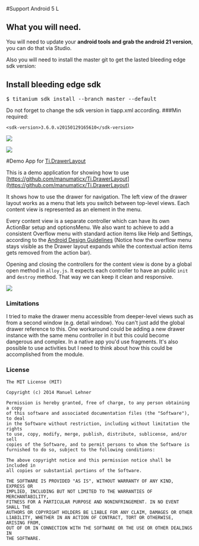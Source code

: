 #Support Android 5 L 

## What you will need.
You will need to update your **android tools and grab the android 21 version**, you can do that via Studio.

Also you will need to install the master git to get the lasted bleeding edge sdk version:
## Install bleeding edge sdk
<pre>$ titanium sdk install --branch master --default</pre>

Do not forget to change the sdk version in tiapp.xml according.
###Min required:

``<sdk-version>3.6.0.v20150129165610</sdk-version>``


![](https://s3.amazonaws.com/f.cl.ly/items/3G2h0B1H2c1h1D2b1x46/Image%202015-02-09%20at%202.46.15%20PM.png)

![](https://s3.amazonaws.com/f.cl.ly/items/2m3F211d0W3o2Z1N0Q47/Image%202015-02-09%20at%202.46.41%20PM.png)




#Demo App for [Ti.DrawerLayout](https://github.com/manumaticx/Ti.DrawerLayout)

This is a demo application for showing how to use [https://github.com/manumaticx/Ti.DrawerLayout](https://github.com/manumaticx/Ti.DrawerLayout)

It shows how to use the drawer for navigation. The left view of the drawer layout works as a menu that lets you switch between top-level views. Each content view is represented as an element in the menu.

Every content view is a separate controller which can have its own ActionBar setup and optionsMenu. We also want to achieve to add a consistent Overflow menu with standard action items like Help and Settings, according to the [Android Design Guidelines](http://developer.android.com/design/patterns/navigation-drawer.html) (Notice how the overflow menu stays visible as the Drawer layout expands while the contextual action items gets removed from the action bar).

Opening and closing the controllers for the content view is done by a global open method in `alloy.js`. It expects each controller to have an public `init` and `destroy` method. That way we can keep it clean and responsive.

![](demo.gif)

### Limitations

I tried to make the drawer menu accessible from deeper-level views such as from a second window (e.g. detail window). You can't just add the global drawer reference to this. One workaround could be adding a new drawer instance with the same menu controller in it but this could become dangerous and complex. In a native app you'd use fragments. It's also possible to use activities but I need to think about how this could be accomplished from the module.

### License

    The MIT License (MIT)

    Copyright (c) 2014 Manuel Lehner

    Permission is hereby granted, free of charge, to any person obtaining a copy
    of this software and associated documentation files (the "Software"), to deal
    in the Software without restriction, including without limitation the rights
    to use, copy, modify, merge, publish, distribute, sublicense, and/or sell
    copies of the Software, and to permit persons to whom the Software is
    furnished to do so, subject to the following conditions:

    The above copyright notice and this permission notice shall be included in
    all copies or substantial portions of the Software.

    THE SOFTWARE IS PROVIDED "AS IS", WITHOUT WARRANTY OF ANY KIND, EXPRESS OR
    IMPLIED, INCLUDING BUT NOT LIMITED TO THE WARRANTIES OF MERCHANTABILITY,
    FITNESS FOR A PARTICULAR PURPOSE AND NONINFRINGEMENT. IN NO EVENT SHALL THE
    AUTHORS OR COPYRIGHT HOLDERS BE LIABLE FOR ANY CLAIM, DAMAGES OR OTHER
    LIABILITY, WHETHER IN AN ACTION OF CONTRACT, TORT OR OTHERWISE, ARISING FROM,
    OUT OF OR IN CONNECTION WITH THE SOFTWARE OR THE USE OR OTHER DEALINGS IN
    THE SOFTWARE.
